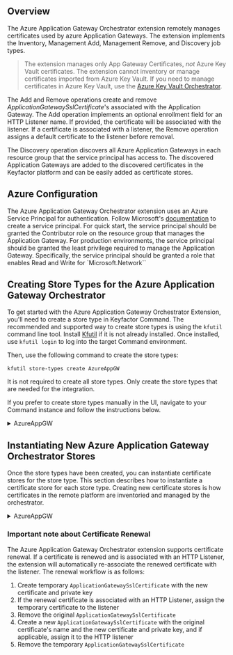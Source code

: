 ## Overview
The Azure Application Gateway Orchestrator extension remotely manages certificates used by azure 
Application Gateways. The extension implements the Inventory, Management Add, Management Remove,
and Discovery job types. 

> The extension manages only App Gateway Certificates, _not_ Azure Key Vault certificates. The extension cannot inventory or manage certificates imported from Azure Key Vault. If you need to manage certificates in Azure Key Vault, use the [Azure Key Vault Orchestrator](https://github.com/Keyfactor/azurekeyvault-orchestrator).

The Add and Remove operations create and remove _ApplicationGatewaySslCertificate_'s associated with
the Application Gateway. The Add operation implements an optional enrollment field for an HTTP Listener name. If
provided, the certificate will be associated with the listener. If a certificate is associated with a listener,
the Remove operation assigns a default certificate to the listener before removal.

The Discovery operation discovers all Azure Application Gateways in each resource group that the service principal has access to.
The discovered Application Gateways are added to the discovered certificates in the Keyfactor platform and can be easily
added as certificate stores.

## Azure Configuration
The Azure Application Gateway Orchestrator extension uses an Azure Service Principal for authentication. Follow Microsoft's
[documentation](https://learn.microsoft.com/en-us/azure/purview/create-service-principal-azure) to create a service principal.
For quick start, the service principal should be granted the Contributor role on the resource group that manages the Application Gateway.
For production environments, the service principal should be granted the least privilege required to manage the Application Gateway.
Specifically, the service principal should be granted a role that enables Read and Write for `Microsoft.Network``

## Creating Store Types for the Azure Application Gateway Orchestrator
To get started with the Azure Application Gateway Orchestrator Extension, you'll need to create a store type in Keyfactor Command. The recommended and supported way to create store types is using the `kfutil` command line tool. Install [Kfutil](https://github.com/Keyfactor/kfutil) if it is not already installed. Once installed, use `kfutil login` to log into the target Command environment.

Then, use the following command to create the store types:


```shell
kfutil store-types create AzureAppGW
```

It is not required to create all store types. Only create the store types that are needed for the integration.

If you prefer to create store types manually in the UI, navigate to your Command instance and follow the instructions below.
<details><summary>AzureAppGW</summary>

Create a store type called `AzureAppGW` with the attributes in the tables below:

### Basic Tab
| Attribute | Value | Description |
| --------- | ----- | ----- |
| Name | Azure Application Gateway | Display name for the store type (may be customized) |
| Short Name | AzureAppGW | Short display name for the store type |
| Capability | AzureAppGW | Store type name orchestrator will register with. Check the box to allow entry of value |
| Supported Job Types (check the box for each) | Add, Discovery, Remove | Job types the extension supports |
| Needs Server | &check; | Determines if a target server name is required when creating store |
| Blueprint Allowed |  | Determines if store type may be included in an Orchestrator blueprint |
| Uses PowerShell |  | Determines if underlying implementation is PowerShell |
| Requires Store Password |  | Determines if a store password is required when configuring an individual store. |
| Supports Entry Password |  | Determines if an individual entry within a store can have a password. |


The Basic tab should look like this:

![AzureAppGW Basic Tab](.github/images/AzureAppGW-basic-store-type-dialog.png)

### Advanced Tab
| Attribute | Value | Description |
| --------- | ----- | ----- |
| Supports Custom Alias | Required | Determines if an individual entry within a store can have a custom Alias. |
| Private Key Handling | Required | This determines if Keyfactor can send the private key associated with a certificate to the store. Required because IIS certificates without private keys would be invalid. |
| PFX Password Style | Default | 'Default' - PFX password is randomly generated, 'Custom' - PFX password may be specified when the enrollment job is created (Requires the Allow Custom Password application setting to be enabled.) |


The Advanced tab should look like this:

![AzureAppGW Advanced Tab](.github/images/AzureAppGW-advanced-store-type-dialog.png)

### Custom Fields Tab
Custom fields operate at the certificate store level and are used to control how the orchestrator connects to the remote target server containing the certificate store to be managed. The following custom fields should be added to the store type:

| Name | Display Name | Type | Default Value/Options | Required | Description |
| ---- | ------------ | ---- | --------------------- | -------- | ----------- |
| ServerUsername | Server Username | Secret | None | &check; | Application ID of the service principal that will be used to manage the Application Gateway. |
| ServerPassword | Server Password | Secret | None | &check; | Secret of the service principal that will be used to manage the Application Gateway. |
| ServerUseSsl | Use SSL | Bool | true |  | Indicates whether SSL should be used |
| AzureCloud | Azure Cloud | MultipleChoice | public,china,germany,government |  | The Azure Cloud field, if necessary, should contain one of the following values: 'china, germany, government'. This field specifies the Azure Cloud instance used by the organization. If using the standard 'public' cloud, this field can be left blank or omitted from the store type definition. |


The Custom Fields tab should look like this:

![AzureAppGW Custom Fields Tab](.github/images/AzureAppGW-custom-fields-store-type-dialog.png)

### Entry Parameters Tab
Entry parameters are inventoried and maintained for each entry within a certificate store. They are typically used to support binding of a certificate to a resource. The following entry parameters should be added to the store type:



| Name | Display Name | Type | Default Value | Entry has a private key | Adding an entry | Removing an entry | Reenrolling an entry | Description |
| ---- | ------------ | ---- | ------------- | ----------------------- | ---------------- | ----------------- | ------------------- | ----------- |
| HTTPListenerName | HTTP Listener Name | String | None |  |  |  |  | The name of the HTTP listener to which the certificate will be bound. |


The Entry Parameters tab should look like this:

![AzureAppGW Entry Parameters Tab](.github/images/./AzureAppGW-entry-parameters-store-type-dialog.png)

</details>

## Instantiating New Azure Application Gateway Orchestrator Stores
Once the store types have been created, you can instantiate certificate stores for the store type. This section describes how to instantiate a certificate store for each store type. Creating new certificate stores is how certificates in the remote platform are inventoried and managed by the orchestrator.
<details><summary>AzureAppGW</summary>

In Keyfactor Command, navigate to Certificate Stores from the Locations Menu. Click the Add button to create a new Certificate Store using the settings defined below.

| Attribute | Description |
| --------- | ----------- |
| Category | Select Azure Application Gateway  or the customized certificate store name from the previous step. |
| Container | Optional container to associate certificate store with. |
| Client Machine | The Azure Tenant ID of the service principal. |
| Store Path | Azure resource ID of the application gateway in the form `/subscriptions/<subscription-id>/resourceGroups/<resource-group-name>/providers/Microsoft.Network/applicationGateways/<application-gateway-name>` |
| Orchestrator | Select an approved orchestrator capable of managing AzureAppGW certificates. Specifically, one with the AzureAppGW capability. |
| Server Username | Application ID of the service principal that will be used to manage the Application Gateway. |
| Server Password | Secret of the service principal that will be used to manage the Application Gateway. |
| Use SSL | Indicates whether SSL should be used |
| Azure Cloud | The Azure Cloud field, if necessary, should contain one of the following values: 'china, germany, government'. This field specifies the Azure Cloud instance used by the organization. If using the standard 'public' cloud, this field can be left blank or omitted from the store type definition. |
| HTTP Listener Name | The name of the HTTP listener to which the certificate will be bound. |


</details>


### Important note about Certificate Renewal
The Azure Application Gateway Orchestrator extension supports certificate renewal. If a certificate is renewed and is associated with an HTTP Listener,
the extension will automatically re-associate the renewed certificate with the listener. The renewal workflow is as follows:
1. Create temporary `ApplicationGatewaySslCertificate` with the new certificate and private key
2. If the renewal certificate is associated with an HTTP Listener, assign the temporary certificate to the listener
3. Remove the original `ApplicationGatewaySslCertificate`
4. Create a new `ApplicationGatewaySslCertificate` with the original certificate's name and the new certificate and private key, and if applicable, assign it to the HTTP listener
5. Remove the temporary `ApplicationGatewaySslCertificate`